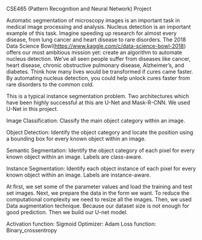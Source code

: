 CSE465 (Pattern Recognition and Neural Network) Project

Automatic segmentation of microscopy images is an important task in medical image processing and analysis. Nucleus detection is an important example of this task. Imagine speeding up research for almost every disease, from lung cancer and heart disease to rare disorders. The 2018 Data Science Bowl(https://www.kaggle.com/c/data-science-bowl-2018) offers our most ambitious mission yet: create an algorithm to automate nucleus detection. We’ve all seen people suffer from diseases like cancer, heart disease, chronic obstructive pulmonary disease, Alzheimer’s, and diabetes. Think how many lives would be transformed if cures came faster. By automating nucleus detection, you could help unlock cures faster from rare disorders to the common cold.

This is a typical instance segmentation problem. Two architectures which have been highly successful at this are U-Net and Mask-R-CNN. We used U-Net in this project.


Image Classification: Classify the main object category within an image.


Object Detection: Identify the object category and locate the position using a bounding box for every known object within an image.


Semantic Segmentation: Identify the object category of each pixel for every known object within an image. Labels are class-aware.


Instance Segmentation: Identify each object instance of each pixel for every known object within an image. Labels are instance-aware.


At first, we set some of the parameter values and load the training and test set images.
Next, we prepare the data in the form we want. To reduce the computational complexity we need to resize all the images. Then, we used Data augmentation technique. Because our dataset size is not enough for good prediction. Then we build our U-net model.


Activation function: Sigmoid
Optimizer: Adam
Loss function: Binary_crossentropy



